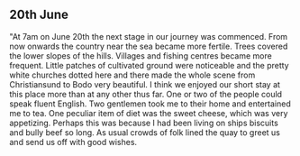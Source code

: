 ## 20th June

"At 7am on June 20th the next stage in our journey was commenced. From now onwards the country near the sea became more fertile. Trees covered the lower slopes of the hills. Villages and fishing centres became more frequent. Little patches of cultivated ground were noticeable and the pretty white churches dotted here and there made the whole scene from Christiansund to Bodo very beautiful. I think we enjoyed our short stay at this place more than at any other thus far. One or two of the people could speak fluent English. Two gentlemen took me to their home and entertained me to tea. One peculiar item of diet was the sweet cheese, which was very appetizing. Perhaps this was because I had been living on ships biscuits and bully beef so long. As usual crowds of folk lined the quay to greet us and send us off with good wishes.